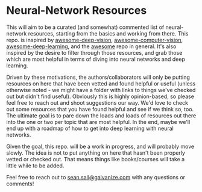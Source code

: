 # Neural-Network Resources

This will aim to be a curated (and somewhat) commented list of neural-network resources, starting from the basics and working from there. This repo. is inspired by [awesome-deep-vision](https://github.com/kjw0612/awesome-deep-vision), [awesome-computer-vision](https://github.com/jbhuang0604/awesome-computer-vision), [awesome-deep-learning](https://github.com/ChristosChristofidis/awesome-deep-learning/blob/master/README.md), and the [awesome](https://github.com/sindresorhus/awesome) repo in general. It's also inspired by the desire to filter through those resources, and grab those which are most helpful in terms of diving into neural networks and deep learning. 

Driven by these motivations, the authors/collaborators will only be putting resources on here that have been vetted and found helpful or useful (unless otherwise noted - we might have a folder with links to things we've checked out but didn't find useful). Obviously this is highly opinion-based, so please feel free to reach out and shoot suggestions our way. We'd love to check out some resources that you have found helpful and see if we think so, too. The ultimate goal is to pare down the loads and loads of resources out there into the one or two per topic that are most helpful.  In the end, maybe we'll end up with a roadmap of how to get into deep learning with neural networks.  

Given the goal, this repo. will be a work in progress, and will probably move slowly. The idea is not to put anything on here that hasn't been properly vetted or checked out. That means things like books/courses will take a little while to be added. 

Feel free to reach out to sean.sall@galvanize.com with any questions or comments! 
